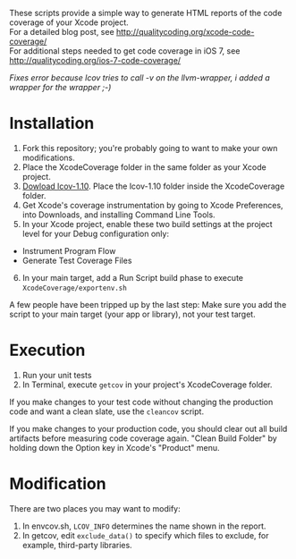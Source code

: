 These scripts provide a simple way to generate HTML reports of the code coverage
of your Xcode project.  
For a detailed blog post, see http://qualitycoding.org/xcode-code-coverage/  
For additional steps needed to get code coverage in iOS 7, see http://qualitycoding.org/ios-7-code-coverage/

*Fixes error because lcov tries to call -v on the llvm-wrapper, i added a wrapper for the wrapper ;-)*


Installation
============

1. Fork this repository; you're probably going to want to make your own
modifications.
2. Place the XcodeCoverage folder in the same folder as your Xcode project.
3. [Dowload lcov-1.10](http://downloads.sourceforge.net/ltp/lcov-1.10.tar.gz).
Place the lcov-1.10 folder inside the XcodeCoverage folder.
4. Get Xcode's coverage instrumentation by going to Xcode Preferences, into Downloads, and installing Command Line Tools.
5. In your Xcode project, enable these two build settings at the project level
for your Debug configuration only:
  * Instrument Program Flow
  * Generate Test Coverage Files
6. In your main target, add a Run Script build phase to execute
``XcodeCoverage/exportenv.sh``

A few people have been tripped up by the last step: Make sure you add the
script to your main target (your app or library), not your test target.


Execution
=========

1. Run your unit tests
2. In Terminal, execute `getcov` in your project's XcodeCoverage folder.

If you make changes to your test code without changing the production code and
want a clean slate, use the ``cleancov`` script.

If you make changes to your production code, you should clear out all build
artifacts before measuring code coverage again. "Clean Build Folder" by holding
down the Option key in Xcode's "Product" menu.


Modification
============

There are two places you may want to modify:

1. In envcov.sh, ``LCOV_INFO`` determines the name shown in the report.
2. In getcov, edit ``exclude_data()`` to specify which files to exclude, for
example, third-party libraries.
